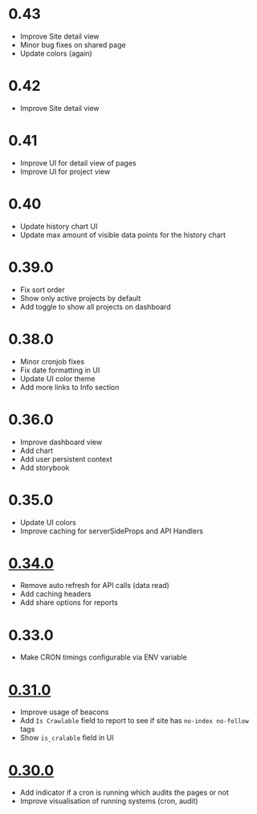 # 0.43

- Improve Site detail view
- Minor bug fixes on shared page
- Update colors (again)

# 0.42

- Improve Site detail view

# 0.41

- Improve UI for detail view of pages
- Improve UI for project view


# 0.40

- Update history chart UI
- Update max amount of visible data points for the history chart

# 0.39.0

- Fix sort order
- Show only active projects by default
- Add toggle to show all projects on dashboard

# 0.38.0

- Minor cronjob fixes
- Fix date formatting in UI
- Update UI color theme
- Add more links to Info section


# 0.36.0

- Improve dashboard view
- Add chart
- Add user persistent context
- Add storybook

# 0.35.0

- Update UI colors
- Improve caching for serverSideProps and API Handlers

# [0.34.0](https://github.com/faebeee/lighthouse-inspector/pull/24)

- Remove auto refresh for API calls (data read)
- Add caching headers
- Add share options for reports 

# 0.33.0

- Make CRON timings configurable via ENV variable

# [0.31.0](https://github.com/faebeee/lighthouse-inspector/pull/20)

- Improve usage of beacons
- Add `Is Crawlable` field to report to see if site has `no-index no-follow` tags
- Show `is_cralable` field in UI

# [0.30.0](https://github.com/faebeee/lighthouse-inspector/pull/20)

- Add indicator if a cron is running which audits the pages or not
- Improve visualisation of running systems (cron, audit)
